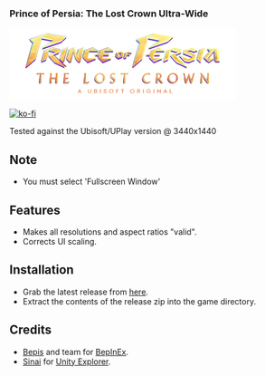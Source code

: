 ### Prince of Persia: The Lost Crown Ultra-Wide

![Game Logo](header.png)<br>

[![ko-fi](https://ko-fi.com/img/githubbutton_sm.svg)](https://ko-fi.com/F2F2DI3WA)<br>

Tested against the Ubisoft/UPlay version @ 3440x1440

## Note
- You must select 'Fullscreen Window'

## Features
- Makes all resolutions and aspect ratios "valid".
- Corrects UI scaling.

## Installation
- Grab the latest release from [here](https://github.com/p1xel8ted/UltrawideFixes/releases/tag/PrinceOfPersiaTheLostCrown).
- Extract the contents of the release zip into the game directory.

## Credits
- [Bepis](https://github.com/bbepis) and team for [BepInEx](https://github.com/BepInEx/BepInEx).
- [Sinai]() for [Unity Explorer](https://github.com/sinai-dev/UnityExplorer).
